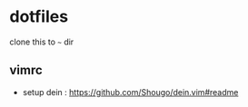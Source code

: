 # dotfiles

clone this to `~` dir

## vimrc

- setup dein : https://github.com/Shougo/dein.vim#readme
